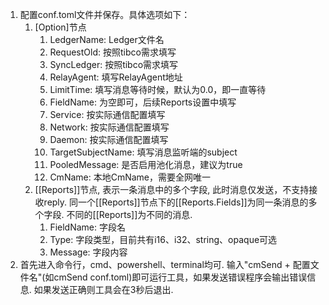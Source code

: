 1. 配置conf.toml文件并保存。具体选项如下：
   1. [Option]节点
      1. LedgerName: Ledger文件名
      2. RequestOld: 按照tibco需求填写
      3. SyncLedger: 按照tibco需求填写
      4. RelayAgent: 填写RelayAgent地址
      5. LimitTime: 填写消息等待时候，默认为0.0，即一直等待
      6. FieldName: 为空即可，后续Reports设置中填写
      7. Service: 按实际通信配置填写
      8. Network: 按实际通信配置填写
      9. Daemon: 按实际通信配置填写
      10. TargetSubjectName: 填写消息监听端的subject
      11. PooledMessage: 是否启用池化消息，建议为true
      12. CmName: 本地CmName，需要全网唯一
   2. [[Reports]]节点, 表示一条消息中的多个字段, 此时消息仅发送，不支持接收reply. 同一个[[Reports]]节点下的[[Reports.Fields]]为同一条消息的多个字段. 不同的[[Reports]]为不同的消息. 
      1. FieldName: 字段名
      2. Type: 字段类型，目前共有i16、i32、string、opaque可选
      3. Message: 字段内容
2. 首先进入命令行，cmd、powershell、terminal均可. 输入"cmSend + 配置文件名"(如cmSend conf.toml)即可运行工具，如果发送错误程序会输出错误信息. 如果发送正确则工具会在3秒后退出.